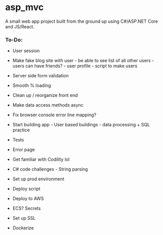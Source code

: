# asp_mvc

A small web app project built from the ground up using C#/ASP.NET Core and JS/React.

### **To-Do**:

* User session
* Make fake blog site with user - be able to see list of all other users - users can have friends? - user profile - script to make users
* Server side form validation
* Smooth % loading
* Clean up / reorganize front end
* Make data access methods async
* Fix browser console error line mapping?

* Start building app - User based buildings - data processing + SQL practice
* Tests
* Error page

* Get familiar with Codility lol
* C# code challenges - String parsing

* Set up prod environment
* Deploy script
* Deploy to AWS
* ECS? Secrets
* Set up SSL
* Dockerize
